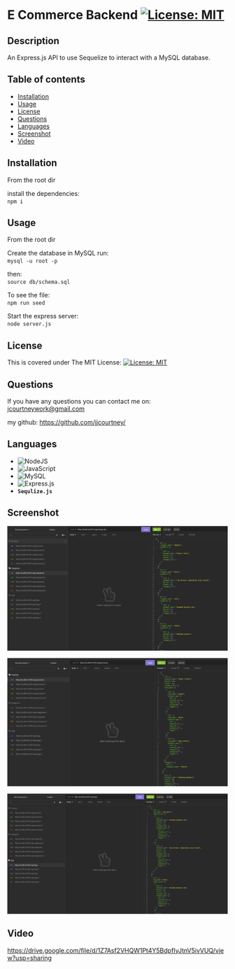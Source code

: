 # E Commerce Backend [![License: MIT](https://img.shields.io/badge/License-MIT-yellow.svg)](https://opensource.org/licenses/MIT)

## Description

An Express.js API to use Sequelize to interact with a MySQL database.

## Table of contents

- [Installation](#installation)
- [Usage](#usage)
- [License](#license)
- [Questions](#questions)
- [Languages](#languages)
- [Screenshot](#screenshot)
- [Video](#video)

## Installation

From the root dir

install the dependencies: \
`npm i`

## Usage

From the root dir

Create the database in MySQL run: \
`mysql -u root -p`

then: \
`source db/schema.sql `

To see the file: \
`npm run seed`

Start the express server: \
`node server.js`

## License

This is covered under The MIT License:
[![License: MIT](https://img.shields.io/badge/License-MIT-yellow.svg)](https://opensource.org/licenses/MIT)

## Questions

If you have any questions you can contact me on:
jcourtneywork@gmail.com

my github:
https://github.com/jjcourtney/

## Languages

- ![NodeJS](https://img.shields.io/badge/node.js-%2343853D.svg?style=for-the-badge&logo=node.js&logoColor=white)
- ![JavaScript](https://img.shields.io/badge/javascript-%23323330.svg?style=for-the-badge&logo=javascript&logoColor=%23F7DF1E)
- ![MySQL](https://img.shields.io/badge/mysql-%2300f.svg?style=for-the-badge&logo=mysql&logoColor=white)
- ![Express.js](https://img.shields.io/badge/express.js-%23404d59.svg?style=for-the-badge&logo=express&logoColor=%2361DAFB)
- **`Sequlize.js`**

## Screenshot

![Screenshot of api](./assets/getCat.png)

![Screenshot of api](./assets/getProd.png)

![Screenshot of api](./assets/getTag.png)

## Video

https://drive.google.com/file/d/1Z7Asf2VHQW1Pt4Y5BdpfIyJtnV5ivVUQ/view?usp=sharing
